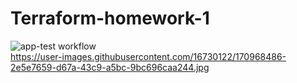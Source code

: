 # Terraform-homework-1 
![app-test workflow](https://github.com/likvipavel/Terraform-homework-1/actions/workflows/app-test-deploy-to-aws_ecr.yml/badge.svg)<br>
https://user-images.githubusercontent.com/16730122/170968486-2e5e7659-d67a-43c9-a5bc-9bc696caa244.jpg
